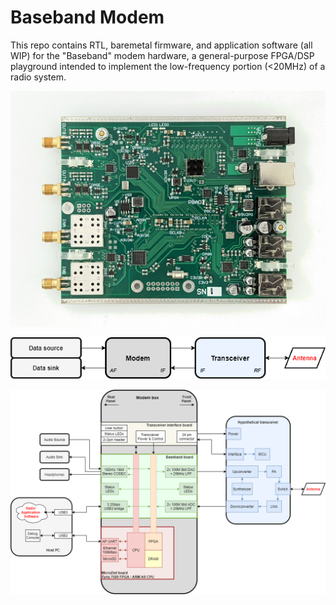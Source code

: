 
# Baseband Modem

This repo contains RTL, baremetal firmware, and application software (all WIP) for the "Baseband" modem hardware, a general-purpose FPGA/DSP playground intended to implement the low-frequency portion (<20MHz) of a radio system.

![Baseband board top view](https://github.com/jc2brown/radio24bb/blob/master/www/baseband_board_top.jpg)

![Generic radio system](https://github.com/jc2brown/radio24bb/blob/master/www/generic_rxtx.png)

![Block diagram](https://github.com/jc2brown/radio24bb/blob/master/www/baseband_rxtx.png)
    